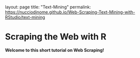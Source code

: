 layout: page
title: "Text-Mining"
permalink: https://nucciodinome.github.io/Web-Scraping-Text-Mining-with-RStudio/text-mining
# Scraping the Web with R
**Welcome to this short tutorial on Web Scraping!**
